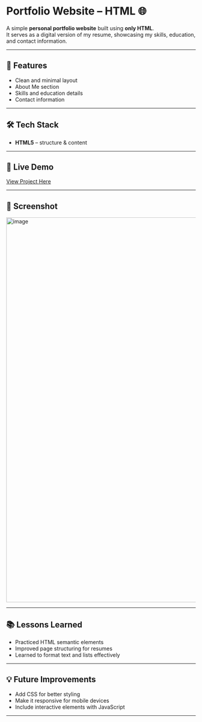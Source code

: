 # Portfolio Website – HTML 🌐

A simple **personal portfolio website** built using **only HTML**.  
It serves as a digital version of my resume, showcasing my skills, education, and contact information.

---

## 📌 Features
- Clean and minimal layout
- About Me section
- Skills and education details
- Contact information

---

## 🛠️ Tech Stack
- **HTML5** – structure & content

---

## 🚀 Live Demo
[View Project Here](https://syamtan-sai.github.io/portfolio-website-html/)

---

## 📸 Screenshot
<img width="1920" height="1020" alt="image" src="https://github.com/user-attachments/assets/cca7be3a-97ac-44ef-bde6-e735e762a018" />



---

## 📚 Lessons Learned
- Practiced HTML semantic elements
- Improved page structuring for resumes
- Learned to format text and lists effectively

---

## 💡 Future Improvements
- Add CSS for better styling
- Make it responsive for mobile devices
- Include interactive elements with JavaScript

---
